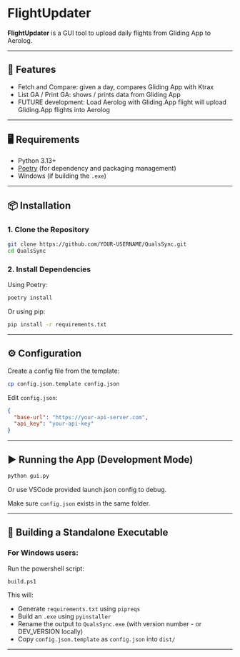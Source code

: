 # FlightUpdater

**FlightUpdater** is a GUI tool to upload daily flights from Gliding App to Aerolog. 

---

## 🚀 Features

- Fetch and Compare: given a day, compares Gliding App with Ktrax
- List GA / Print GA: shows / prints data from Gliding App
- FUTURE development: Load Aerolog with Gliding.App flight will upload Gliding.App flights into Aerolog 


---

## 🖥️ Requirements

- Python 3.13+
- [Poetry](https://python-poetry.org/) (for dependency and packaging management)
- Windows (if building the `.exe`)

---

## 📦 Installation

### 1. Clone the Repository

```bash
git clone https://github.com/YOUR-USERNAME/QualsSync.git
cd QualsSync
```

### 2. Install Dependencies

Using Poetry:

```bash
poetry install
```

Or using pip:

```bash
pip install -r requirements.txt
```

---

## ⚙️ Configuration

Create a config file from the template:

```bash
cp config.json.template config.json
```

Edit `config.json`:

```json
{
  "base-url": "https://your-api-server.com",
  "api_key": "your-api-key"
}
```

---

## ▶️ Running the App (Development Mode)

```bash
python gui.py
```

Or use VSCode provided launch.json config to debug.

Make sure `config.json` exists in the same folder.

---

## 🧱 Building a Standalone Executable

### For Windows users:

Run the powershell script:

```bash
build.ps1
```

This will:
- Generate `requirements.txt` using `pipreqs`
- Build an `.exe` using `pyinstaller`
- Rename the output to `QualsSync.exe` (with version number - or DEV_VERSION locally)
- Copy `config.json.template` as `config.json` into `dist/`

---

